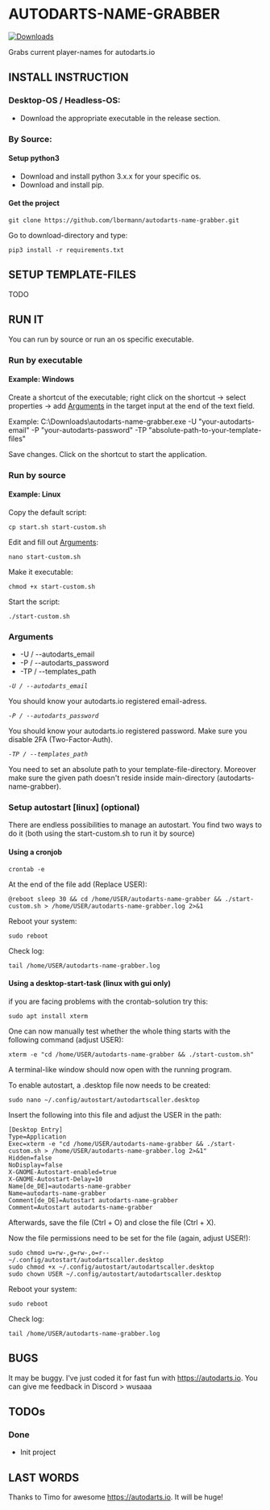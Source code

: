 # AUTODARTS-NAME-GRABBER
[![Downloads](https://img.shields.io/github/downloads/lbormann/autodarts-name-grabber/total.svg)](https://github.com/lbormann/autodarts-name-grabber/releases/latest)


Grabs current player-names for autodarts.io


## INSTALL INSTRUCTION


### Desktop-OS / Headless-OS:

- Download the appropriate executable in the release section.


### By Source:

#### Setup python3

- Download and install python 3.x.x for your specific os.
- Download and install pip.


#### Get the project

    git clone https://github.com/lbormann/autodarts-name-grabber.git

Go to download-directory and type:

    pip3 install -r requirements.txt






## SETUP TEMPLATE-FILES

TODO



## RUN IT

You can run by source or run an os specific executable.


### Run by executable

#### Example: Windows 

Create a shortcut of the executable; right click on the shortcut -> select properties -> add [Arguments](#Arguments) in the target input at the end of the text field.

Example: C:\Downloads\autodarts-name-grabber.exe -U "your-autodarts-email" -P "your-autodarts-password" -TP "absolute-path-to-your-template-files"

Save changes.
Click on the shortcut to start the application.


### Run by source

#### Example: Linux

Copy the default script:

    cp start.sh start-custom.sh

Edit and fill out [Arguments](#Arguments):

    nano start-custom.sh

Make it executable:

    chmod +x start-custom.sh

Start the script:

    ./start-custom.sh



### Arguments

- -U / --autodarts_email
- -P / --autodarts_password
- -TP / --templates_path



*`-U / --autodarts_email`*

You should know your autodarts.io registered email-adress.

*`-P / --autodarts_password`*

You should know your autodarts.io registered password. Make sure you disable 2FA (Two-Factor-Auth).

*`-TP / --templates_path`*

You need to set an absolute path to your template-file-directory. Moreover make sure the given path doesn't reside inside main-directory (autodarts-name-grabber).




### Setup autostart [linux] (optional)

There are endless possibilities to manage an autostart. You find two ways to do it (both using the start-custom.sh to run it by source)

#### Using a cronjob

    crontab -e

At the end of the file add (Replace USER):

    @reboot sleep 30 && cd /home/USER/autodarts-name-grabber && ./start-custom.sh > /home/USER/autodarts-name-grabber.log 2>&1

Reboot your system:

    sudo reboot

Check log:

    tail /home/USER/autodarts-name-grabber.log




#### Using a desktop-start-task (linux with gui only)

if you are facing problems with the crontab-solution try this:

    sudo apt install xterm

One can now manually test whether the whole thing starts with the following command (adjust USER):

    xterm -e "cd /home/USER/autodarts-name-grabber && ./start-custom.sh"

A terminal-like window should now open with the running program.

To enable autostart, a .desktop file now needs to be created:

    sudo nano ~/.config/autostart/autodartscaller.desktop

Insert the following into this file and adjust the USER in the path:

    [Desktop Entry]
    Type=Application
    Exec=xterm -e "cd /home/USER/autodarts-name-grabber && ./start-custom.sh > /home/USER/autodarts-name-grabber.log 2>&1"
    Hidden=false
    NoDisplay=false
    X-GNOME-Autostart-enabled=true
    X-GNOME-Autostart-Delay=10
    Name[de_DE]=autodarts-name-grabber
    Name=autodarts-name-grabber
    Comment[de_DE]=Autostart autodarts-name-grabber
    Comment=Autostart autodarts-name-grabber

Afterwards, save the file (Ctrl + O) and close the file (Ctrl + X).

Now the file permissions need to be set for the file (again, adjust USER!):

    sudo chmod u=rw-,g=rw-,o=r-- ~/.config/autostart/autodartscaller.desktop
    sudo chmod +x ~/.config/autostart/autodartscaller.desktop
    sudo chown USER ~/.config/autostart/autodartscaller.desktop

Reboot your system:

    sudo reboot

Check log:

    tail /home/USER/autodarts-name-grabber.log





## BUGS

It may be buggy. I've just coded it for fast fun with https://autodarts.io. You can give me feedback in Discord > wusaaa


## TODOs

### Done

- Init project



## LAST WORDS

Thanks to Timo for awesome https://autodarts.io. It will be huge!

